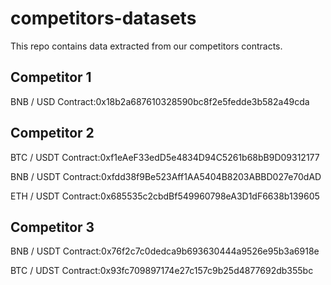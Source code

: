 # competitors-datasets
This repo contains data extracted from our competitors contracts.

## Competitor 1
BNB / USD Contract:0x18b2a687610328590bc8f2e5fedde3b582a49cda

## Competitor 2
BTC / USDT Contract:0xf1eAeF33edD5e4834D94C5261b68bB9D09312177

BNB / USDT Contract:0xfdd38f9Be523Aff1AA5404B8203ABBD027e70dAD

ETH / USDT Contract:0x685535c2cbdBf549960798eA3D1dF6638b139605

## Competitor 3
BNB / USDT Contract:0x76f2c7c0dedca9b693630444a9526e95b3a6918e

BTC / UDST Contract:0x93fc709897174e27c157c9b25d4877692db355bc
